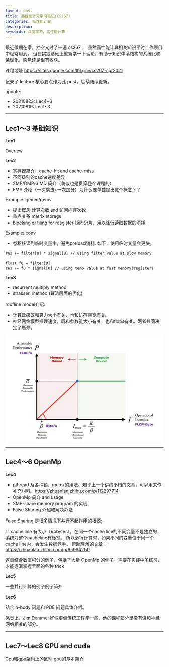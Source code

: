 ```yaml
---
layout: post
title: 高性能计算学习笔记(CS267)
categories: 高性能计算
description: 
keywords: 深度学习，高性能计算
---
```

最近假期在家，抽空又过了一遍 cs267 ， 虽然高性能计算相关知识平时工作项目中经常用到，
但在实践基础上重新学一下理论，有助于知识体系结构的系统化和条理化，感觉还是很有收获。

课程地址 https://sites.google.com/lbl.gov/cs267-spr2021

记录了 lecture 核心要点作为此 post，后续陆续更新。

update:
- 20210823: Lec4~6
- 20210819: Lec1~3

---
## Lec1～3 基础知识

**Lec1**

Overiew

**Lec2**

- 寄存器简介，cache-hit and cache-miss
- 不同级别的cache速度差异
- SMP/DMP/SIMD 简介（貌似也是贯穿整个课程的）
- FMA 介绍（一次乘法+一次加分）为什么要单独提出这个概念？？ 

Example: gemm/gemv
- 提出概念 计算次数 and 访问内存次数
- 重点关系 matrix storage
- blocking or tiling for resgister 矩阵分片，用以降低读取数据的消耗

Example: conv
- 卷积核读到临时变量中，避免preload消耗. 如下，使用临时变量会更快。

```text
res += filter[0] * signal[0] // using filter value at slow memory

float f0 = filter[0]
res += f0 * signal[0] // using temp value at fast memory(register)
```

**Lec3** 

- recurrent multiply method
- strassen  method (算法层面的优化)

roofline model介绍: 
- 计算效果既和算力大小有关，也和访存带宽有关。
- 神经网络模型推理速度，既和参数量大小有关，也和flops有关。两者共同决定了瓶颈。

<div style="text-align: center"><img src="https://github.com/Liu-Feng-deeplearning/Liu-Feng-deeplearning.github.io/blob/master/images/posts/2021/2021-08-21-hpc-roofline.png?raw=true" width="500" /></div>

---

## Lec4～6 OpenMp

**Lec4**

- pthread 及各种锁，mutex的用法。知乎上一个讲的不错的文章，可以用来作补充材料。https://zhuanlan.zhihu.com/p/112297714
- OpenMp 简介 and usage
- SMP-share memory program 的实现
- False Sharing 介绍和解决办法


False Sharing 是很多情况下并行不起作用的根源:

L1 cache line 有大小（64bytes）。在同一个cache line的不同变量不是独立的，系统对整个cacheline有标签。
所以必行计算时，如果不同的变量位于同一个 cache line内，会发生数据竞争。
帮助理解的文章：https://zhuanlan.zhihu.com/p/85984250

这章结合数值积分的例子，包括了大量 OpenMp 的例子。需要在实践中多练习，
才能逐渐掌握里面的各种 trick 

**Lec5**

一些并行计算的例子例子简介

**Lec6**

结合 n-body 问题和 PDE 问题具体介绍。

感觉上，Jim Demmel 好像更偏传统工程学一些，他的课程部分里没有讲和神经网络相关的部分。

--------------------------------------------------------------------------------
## Lec7～Lec8 GPU and cuda

Cpu和gpu架构上的区别
gpu的基本简介